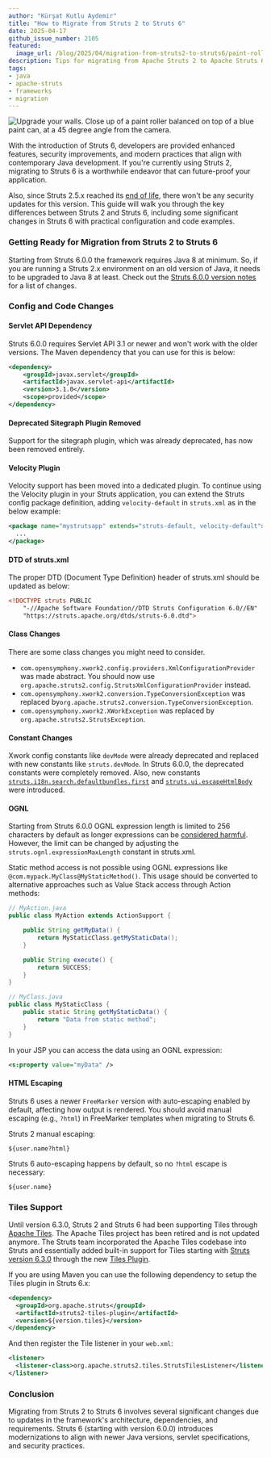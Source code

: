 ```yaml
---
author: "Kürşat Kutlu Aydemir"
title: "How to Migrate from Struts 2 to Struts 6"
date: 2025-04-17
github_issue_number: 2105
featured:
  image_url: /blog/2025/04/migration-from-struts2-to-struts6/paint-roller.webp
description: Tips for migrating from Apache Struts 2 to Apache Struts 6.
tags:
- java
- apache-struts
- frameworks
- migration
---
```


![Upgrade your walls. Close up of a paint roller balanced on top of a blue paint can, at a 45 degree angle from the camera.](/blog/2025/04/migration-from-struts2-to-struts6/paint-roller.webp)

<!-- Photo by cottonbro studio: https://www.pexels.com/photo/a-paint-roller-on-the-paint-can-9222200/ -->

With the introduction of Struts 6, developers are provided enhanced features, security improvements, and modern practices that align with contemporary Java development. If you're currently using Struts 2, migrating to Struts 6 is a worthwhile endeavor that can future-proof your application.

Also, since Struts 2.5.x reached its [end of life](https://struts.apache.org/struts25-eol-announcement), there won't be any security updates for this version. This guide will walk you through the key differences between Struts 2 and Struts 6, including some significant changes in Struts 6 with practical configuration and code examples.

### Getting Ready for Migration from Struts 2 to Struts 6

Starting from Struts 6.0.0 the framework requires Java 8 at minimum. So, if you are running a Struts 2.x environment on an old version of Java, it needs to be upgraded to Java 8 at least. Check out the [Struts 6.0.0 version notes](https://cwiki.apache.org/confluence/display/WW/Version+Notes+6.0.0) for a list of changes.

### Config and Code Changes

#### Servlet API Dependency

Struts 6.0.0 requires Servlet API 3.1 or newer and won't work with the older versions. The Maven dependency that you can use for this is below:

```xml
<dependency>
    <groupId>javax.servlet</groupId>
    <artifactId>javax.servlet-api</artifactId>
    <version>3.1.0</version>
    <scope>provided</scope>
</dependency>
```

#### Deprecated Sitegraph Plugin Removed

Support for the sitegraph plugin, which was already deprecated, has now been removed entirely.

#### Velocity Plugin

Velocity support has been moved into a dedicated plugin. To continue using the Velocity plugin in your Struts application, you can extend the Struts config package definition, adding `velocity-default` in `struts.xml` as in the below example:

```xml
<package name="mystrutsapp" extends="struts-default, velocity-default">
  ...
</package>
```

#### DTD of struts.xml

The proper DTD (Document Type Definition) header of struts.xml should be updated as below:

```xml
<!DOCTYPE struts PUBLIC
    "-//Apache Software Foundation//DTD Struts Configuration 6.0//EN"
    "https://struts.apache.org/dtds/struts-6.0.dtd">
```

#### Class Changes

There are some class changes you might need to consider.

* `com.opensymphony.xwork2.config.providers.XmlConfigurationProvider` was made abstract. You should now use `org.apache.struts2.config.StrutsXmlConfigurationProvider` instead.
* `com.opensymphony.xwork2.conversion.TypeConversionException` was replaced by`org.apache.struts2.conversion.TypeConversionException`.
* `com.opensymphony.xwork2.XWorkException` was replaced by `org.apache.struts2.StrutsException`.

#### Constant Changes

Xwork config constants like `devMode` were already deprecated and replaced with new constants like `struts.devMode`. In Struts 6.0.0, the deprecated constants were completely removed. Also, new constants [`struts.i18n.search.defaultbundles.first`](https://struts.apache.org/core-developers/localization#search-in-default-bundles-first) and [`struts.ui.escapeHtmlBody`](https://struts.apache.org/tag-developers/tag-syntax#escaping-body-of-a-tag) were introduced.

#### OGNL

Starting from Struts 6.0.0 OGNL expression length is limited to 256 characters by default as longer expressions can be [considered harmful](https://struts.apache.org/security/#apply-a-maximum-allowed-length-on-ognl-expressions). However, the limit can be changed by adjusting the `struts.ognl.expressionMaxLength` constant in struts.xml.

Static method access is not possible using OGNL expressions like `@com.mypack.MyClass@MyStaticMethod()`. This usage should be converted to alternative approaches such as Value Stack access through Action methods:

```java
// MyAction.java
public class MyAction extends ActionSupport {

    public String getMyData() {
        return MyStaticClass.getMyStaticData();
    }

    public String execute() {
        return SUCCESS;
    }
}
```

```java
// MyClass.java
public class MyStaticClass {
    public static String getMyStaticData() {
        return "Data from static method";
    }
}
```

In your JSP you can access the data using an OGNL expression:

```xml
<s:property value="myData" />
```

#### HTML Escaping

Struts 6 uses a newer `FreeMarker` version with auto-escaping enabled by default, affecting how output is rendered. You should avoid manual escaping (e.g., `?html`) in FreeMarker templates when migrating to Struts 6.

Struts 2 manual escaping:

```plain
${user.name?html}
```

Struts 6 auto-escaping happens by default, so no `?html` escape is necessary:

```plain
${user.name}
```

### Tiles Support

Until version 6.3.0, Struts 2 and Struts 6 had been supporting Tiles through [Apache Tiles](https://tiles.apache.org/). The Apache Tiles project has been retired and is not updated anymore. The Struts team incorporated the Apache Tiles codebase into Struts and essentially added built-in support for Tiles starting with [Struts version 6.3.0](https://cwiki.apache.org/confluence/display/WW/Version+Notes+6.3.0) through the new [Tiles Plugin](https://struts.apache.org/plugins/tiles/).

If you are using Maven you can use the following dependency to setup the Tiles plugin in Struts 6.x:

```xml
<dependency>
  <groupId>org.apache.struts</groupId>
  <artifactId>struts2-tiles-plugin</artifactId>
  <version>${version.tiles}</version>
</dependency>
```

And then register the Tile listener in your `web.xml`:

```xml
<listener>
  <listener-class>org.apache.struts2.tiles.StrutsTilesListener</listener-class>
</listener>
```

### Conclusion

Migrating from Struts 2 to Struts 6 involves several significant changes due to updates in the framework's architecture, dependencies, and requirements. Struts 6 (starting with version 6.0.0) introduces modernizations to align with newer Java versions, servlet specifications, and security practices.


